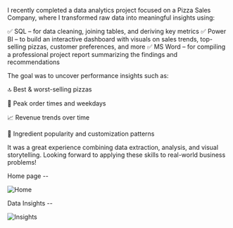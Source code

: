 I recently completed a data analytics project focused on a Pizza Sales Company, where I transformed raw data into meaningful insights using:

✅ SQL – for data cleaning, joining tables, and deriving key metrics
✅ Power BI – to build an interactive dashboard with visuals on sales trends, top-selling pizzas, customer preferences, and more
✅ MS Word – for compiling a professional project report summarizing the findings and recommendations

The goal was to uncover performance insights such as:

🔝 Best & worst-selling pizzas

📅 Peak order times and weekdays

📈 Revenue trends over time

🧀 Ingredient popularity and customization patterns

It was a great experience combining data extraction, analysis, and visual storytelling. Looking forward to applying these skills to real-world business problems!

Home page --

![Home](https://github.com/user-attachments/assets/dd137765-06d0-49ad-bc70-a3e764c5987c)



Data Insights -- 


![Insights](https://github.com/user-attachments/assets/5e072301-147b-4b9d-90ce-d59632ef8c27)



